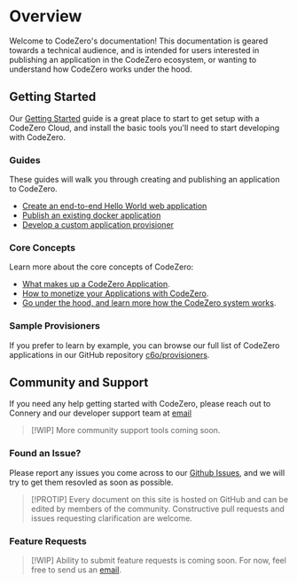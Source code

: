 # Overview #

Welcome to CodeZero's documentation!  This documentation is geared towards a technical audience, and is intended for users interested in publishing an application in the CodeZero ecosystem, or wanting to understand how CodeZero works under the hood.

## Getting Started

Our [Getting Started](../guides/getting-started) guide is a great place to start to get setup with a CodeZero Cloud, and install the basic tools you'll need to start developing with CodeZero.

### Guides

These guides will walk you through creating and publishing an application to CodeZero.

* [Create an end-to-end Hello World web application](../guides/hello-world)
* [Publish an existing docker application](../guides/appengine)
* [Develop a custom application provisioner](../guides/custom-provisioner)

### Core Concepts

Learn more about the core concepts of CodeZero:

* [What makes up a CodeZero Application](../concepts/applications).
* [How to monetize your Applications with CodeZero](../concepts/monetization).
* [Go under the hood, and learn more how the CodeZero system works](../concepts/codezero-system).

### Sample Provisioners

If you prefer to learn by example, you can browse our full list of CodeZero applications in our GitHub repository [c6o/provisioners](https://github.com/c6o/provisioners).

## Community and Support

If you need any help getting started with CodeZero, please reach out to Connery and our developer support team at [email](mailto:support@codezero.io)

> [!WIP]
> More community support tools coming soon.

### Found an Issue?

Please report any issues you come across to our [Github Issues](https://github.com/c6o/provisioners/issues), and we will try to get them resovled as soon as possible.

> [!PROTIP]
> Every document on this site is hosted on GitHub and can be edited by members of the community. Constructive pull requests and issues requesting clarification are welcome.

### Feature Requests

> [!WIP]
> Ability to submit feature requests is coming soon.  For now, feel free to send us an [email](mailto:support@codezero.io).

